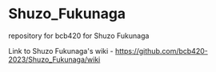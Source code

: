 # Shuzo_Fukunaga
repository for bcb420 for Shuzo Fukunaga

Link to Shuzo Fukunaga's wiki - https://github.com/bcb420-2023/Shuzo_Fukunaga/wiki

